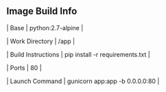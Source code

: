 

## Image Build Info

| Base  | python:2.7-alpine  |  

| Work Directory  |  /app |    

| Build Instructions  |  pip install -r requirements.txt |

| Ports | 80 |  

| Launch Command | gunicorn app:app -b 0.0.0.0:80 |  
